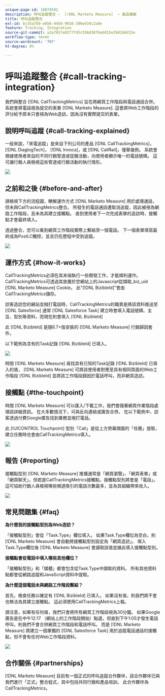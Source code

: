 ```yaml
---
unique-page-id: 18874592
description: 呼叫追蹤整合 —  [!DNL Marketo Measure]  — 產品檔案
title: 呼叫追蹤整合
exl-id: bc35a789-e056-4456-9038-306ed34c2a8e
feature: Tracking, Integration
source-git-commit: a2a7657e8377fd5c556d38f6eb815e39d2b8d15e
workflow-type: tm+mt
source-wordcount: '707'
ht-degree: 0%

---
```


# 呼叫追蹤整合 {#call-tracking-integration}

我們與整合 [!DNL CallTrackingMetrics] 旨在將網頁工作階段與電話通話合併。 系統會將電話視為提交的表單 [!DNL Marketo Measure]. 這會將Web工作階段的評分給予原本只會視為Web造訪，因為沒有實際提交的表單。

## 說明呼叫追蹤 {#call-tracking-explained}

一般來說，「來電追蹤」是來自下列公司的產品 [!DNL CallTrackingMetrics]， [!DNL DiaglogTech]， [!DNL Invoca]，或 [!DNL CallRail]，僅舉幾例。 系統會根據使用者來自的不同行銷管道或促銷活動，向使用者顯示唯一的電話號碼。 這可讓行銷人員檢視這些管道或行銷活動的執行情形。

![](assets/1.png)

## 之前和之後 {#before-and-after}

請檢視下方的流程圖，瞭解運作方式 [!DNL Marketo Measure] 用於處理通話，但未與CallTrackingMetrics整合。 所發生的電話通話遭取消追蹤，因此被視為網路工作階段，且未為其建立接觸點。 直到使用者下一次完成表單的造訪時，接觸點才會最終填入。

透過整合，您可以看到網頁工作階段實際上繫結至一個電話。 下一個表單填寫最終成為PostLC觸控，並且仍在歷程中受到追蹤。

![](assets/2.png)

## 運作方式 {#how-it-works}

CallTrackingMetrics必須在其末端執行一些開發工作，才能順利運作。 CallTrackingMetrics可透過其放置於您網站上的Javascript從擷取_biz_uid [!DNL Marketo Measure] Cookie。 此&quot;[!DNL BizibleId]&quot;會由CallTrackingMetrics儲存。

訪客造訪您的網站並撥打電話時，CallTrackingMetrics的職責是將該資料推送至 [!DNL Salesforce]  通常 [!DNL Salesforce Task] 建立時會填入電話號碼、主旨、型別等資料，而現在則會填入 [!DNL BizibleId]

此 [!DNL BizibleId] 是隨6.7+版安裝的 [!DNL Marketo Measure] 行銷歸因套件。

以下範例為含有的Task記錄 [!DNL BizibleId] 已填入。

![](assets/3.png)

時間 [!DNL Marketo Measure] 尋找具有已知的Task記錄 [!DNL BizibleId] 已填入的值， [!DNL Marketo Measure] 可將該使用者對應至具有相同頁面的Web工作階段 [!DNL BizibleId] 並將該工作階段歸因於電話呼叫，而非網頁造訪。

## 接觸點 {#the-touchpoint}

時間 [!DNL Marketo Measure] 可以匯入/下載工作，我們會隨著網頁作業階段處理該詳細資訊。 在大多數情況下，可與反向連結或廣告合併。 在以下範例中，訪客透過付費Google廣告找到業務並撥打電話。

此 [!UICONTROL Touchpoint] 型別「Call」是從上方熒幕擷圖的「任務」提取，建立任務時也會由CallTrackingMetrics填入。

![](assets/4.png)

## 報告 {#reporting}

接觸點型別 [!DNL Marketo Measure] 推播通常是「網頁瀏覽」、「網頁表單」或「網頁聊天」，但若是CallTrackingMetrics接觸點，接觸點型別將會是「電話」。 這可協助行銷人員檢視哪些頻道吸引的電話次數最多，並為其組織帶來收入。

![](assets/5.png)

## 常見問題集 {#faq}

**為什麼我的接觸點型別為Web造訪？**

「接觸點型別」會從「Task.Type」欄位填入。 如果Task.Type欄位為空白，則 [!DNL Marketo Measure] 會自動將接觸點型別設定為「網頁造訪」。 填入Task.Type欄位後 [!DNL Marketo Measure] 會讀取該值並據此填入接觸點型別。

**接觸點會從電話中填入哪些其他欄位？**

「接觸點型別」和「媒體」都會包含從Task.Type中擷取的資料。 所有其他資料點都會從網路追蹤和JavaScript資料中提取。

**為什麼這個電話未與網路工作階段繫結？**

首先，檢查任務以確定有 [!DNL BizibleId] 已填入。 如果沒有值，則我們將不會也無法為其建立接觸點。 這必須使用CallTrackingMetrics上報。

請注意，如果有任何值，我們只會將所有網頁工作階段視為30分鐘。 如果Google廣告是在中午12:17 （網站上的工作階段開始）點選，但直到下午1:05才發生電話呼叫，則我們不會合併網頁工作階段和電話呼叫。 而是 [!DNL Marketo Measure] 將建立一個單獨的 [!DNL Salesforce Task] 用於追蹤電話通話的接觸點，但不會有任何Web工作階段資料。

![](assets/6.png)

## 合作關係 {#partnerships}

[!DNL Marketo Measure] 目前有一個正式的呼叫追蹤合作夥伴，該合作夥伴已與我們進行「正式」整合程式，其中包括共同行銷和產品培訓。 此合作夥伴為CallTrackingMetrics。
